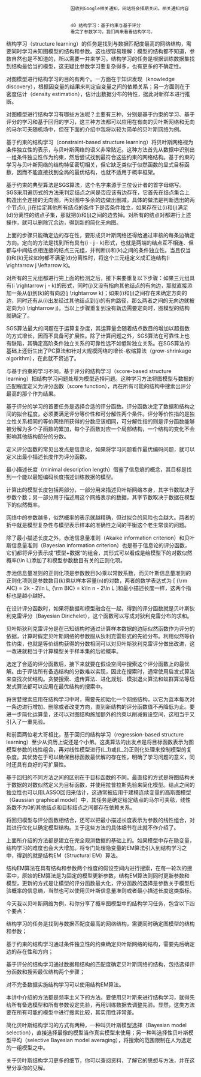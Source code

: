 
                            
                            因收到Google相关通知，网站将会择期关闭。相关通知内容
                            
                            
                            40 结构学习：基于约束与基于评分
                            看完了参数学习，我们再来看看结构学习。

结构学习（structure learning）的任务是找到与数据匹配度最高的网络结构，需要同时学习未知图模型的结构和参数。这也很容易理解：模型的结构都不知道，参数自然也是不知道的，所以需要一并来学习。结构学习的任务是根据训练数据集找到结构最恰当的模型，这无疑比参数学习要复杂得多，也有更多的不确定性。

对图模型进行结构学习的目的有两个。一方面在于知识发现（knowledge discovery），根据因变量的结果来判定自变量之间的依赖关系；另一方面则在于密度估计（density estimation），估计出数据分布的特性，据此对新样本进行推断。

对图模型进行结构学习有哪些方法呢？主要有三种，分别是基于约束的学习、基于评分的学习和基于回归的学习，这三种方法都可以应用在有向的贝叶斯网络和无向的马尔可夫随机场中，但在下面的介绍中我将以较为简单的贝叶斯网络为例。

基于约束的结构学习（constraint-based structure learning）将贝叶斯网络视为条件独立性的表示，与贝叶斯网络的语义非常贴近。这种方法首先从数据中识别出一组条件独立性作为约束，然后尝试找到最符合这些约束的网络结构。基于约束的学习与贝叶斯网络的结构特征密切相关，但它缺乏类似于似然函数的显式目标函数，因而不能直接找到全局的最优结构，也就不适用于概率框架。

基于约束的典型算法是SGS算法，这个名字来源于三位设计者的首字母缩写。SGS采用遍历式的方法来判定结点之间是否应该有边存在，它首先在结点集合上构造出全连接的无向图，再对图中多余的边做出删减。具体的做法是判断选出的两个节点\(i, j\)在给定其他所有结点的条件下是否条件独立，如果存在让\(i\)和\(j\)满足\(d\)分离性的结点子集，那就把\(i\)和\(j\)之间的边去掉。对所有的结点对都进行上述操作，就可以删除冗余边，得到新的简化无向图。

上面的步骤只能确定边的存在性，要形成贝叶斯网络还得给通过审核的每条边确定方向。定向的方法是找到所有具有\(i - j - k\)形式，也就是两端的结点互不相连、但都与中间结点相连接的结点三元组，并判断\(i\)和\(k\)之间的条件独立性。当且仅当\(i\)和\(k\)无论如何都不满足\(d\)分离性时，将这个三元组定义成汇连结构\(i \\rightarrow j \\leftarrow k\)。

对所有的三元组都进行完上面的检测之后，接下来要重复以下步骤：如果三元组具有\(i \\rightarrow j - k\)的形式，同时\(j\)又没有指向其他结点的有向边，那就直接添加一条从\(j\)到\(k\)的有向边\(j \\rightarrow k\)；如果\(i\)和\(j\)之间存在未确定方向的边，同时还有从\(i\)出发经过其他结点到\(j\)的有向路径，那么两者之间的无向边就被定向为\(i \\rightarrow j\)。当以上步骤重复到没有新边需要定向时，图模型的结构就确定了。

SGS算法最大的问题在于运算复杂度，其运算量会随着结点数目的增加以超指数的方式增长，因而不具备可扩展性。除了计算问题之外，SGS算法在可靠性上也有缺陷，其确定高阶条件独立关系的可靠性远不如低阶独立关系。在SGS算法的基础上还衍生出了PC算法和针对大规模网络的增长-收缩算法（grow-shrinkage algorithm），在此就不赘述了。

与基于约束的学习不同，基于评分的结构学习（score-based structure learning）把结构学习问题处理为模型选择问题。这种学习方法将图模型与数据的匹配程度定义为评分函数（score function），再在所有可能的结构中搜索出评分最高的那个作为结果。

基于评分的学习的首要任务是选择合适的评分函数。评分函数决定了数据和结构之间的拟合程度，必须要满足评分等价性和可分解性两个条件。评分等价性指的是独立性关系相同的等价网络所获得的分数应该相同，可分解性指的则是评分函数能够被分解为多个子函数的累加，每个子函数对应一个局部结构，一个结构的变化不会影响其他结构部分的分数。

定义评分函数的常见出发点是信息论，如果将学习问题看作最优编码问题，就可以定义出最小描述长度作为评分函数。

最小描述长度（minimal description length）借鉴了信息熵的概念，其目标是找到一个能以最短编码长度描述训练数据的模型。

计算出的模型长度包括两部分，一部分用来描述贝叶斯网络本身，其字节数取决于参数个数；另一部分用于描述用这个网络表示的数据，其字节数取决于数据在模型下的似然概率。

网络中的参数越多，似然概率的表示就越精确，但过拟合的风险也会越大。两者的折中就是模型复杂性与模型表示样本的准确性之间的平衡这个老生常谈的问题。

除了最小描述长度之外，赤池信息量准则（Akaike information criterion）和贝叶斯信息量准则（Bayesian information criterion）也是基于信息论的评分函数，它们都将评分表示成“模型+数据”的组合，其形式可以看成是给模型下的对数似然概率\(\\ln L\)添加了和模型参数数目有关的正则化项。

赤池信息量准则的正则化项是参数数目\(k\)乘以常数系数，而贝叶斯信息量准则的正则化项则是参数数目\(k\)乘以样本容量\(n\)的对数，两者的数学表达式为
\[ {\\rm AIC} = 2k - 2\\ln L, {\\rm BIC} = k\\ln n - 2\\ln L \]和最小描述长度一样，这两个指标也是越小越好。

在设计评分函数时，如果将数据和模型融合在一起，得到的评分函数就是贝叶斯狄利克雷评分（Bayesian Dirichelet），这个函数可以写成对狄利克雷分布的求和。

贝叶斯狄利克雷评分是在已知结构时通过计算样本数据的边际似然函数作为评分的依据，计算时假定贝叶斯网络的参数服从狄利克雷形式的先验分布。利用似然等价性约束，也就是等价结构获得的分数相同可以对贝叶斯狄利克雷评分做出改进，这一改进就相当于计算模型关于样本集的后验概率。

选定了合适的评分函数后，接下来就要在假设空间中搜索这个评分函数上的最优解。由于评估所有备选结构的分数难以实现，因此在搜索时，通常使用启发式算法来查找次优结构。贪婪搜索、遗传算法、进化规划、模拟退火算法和蚁群算法等启发式算法都可以应用在最优结构的搜索中。

将贪婪搜索应用在结构学习中时，需要先初始化一个网络结构，以它为蓝本每次对一条边进行增加、删除或者改变方向，直到新结构的评分函数值不再降低为止。要进一步简化运算量，还可以对图结构施加额外的约束以削减假设空间，这相当于又引入了一重先验。

和前面两位老大哥相比，基于回归的结构学习（regression-based structure learning）至少从资历上说还是个小弟。这类算法的出发点是将目标函数表示为图模型参数的线性组合，再对线性模型进行\(L_1\)或\(L_2\)正则化处理来控制模型的复杂度。其优势在于可以确保目标函数最优解的存在性，明确了学习问题的意义，同时还具有良好的可扩展性。

基于回归的不同方法之间的区别在于目标函数的不同。最直接的方式是将图结构关于数据的对数似然定义为目标函数，并使用拉普拉斯先验来简化模型。结点之间的独立性也可以用LASSO回归来估计，这通常被应用于建模连续变量的高斯图模型（Gaussian graphical model）中，其任务是确定给定结点的马尔可夫毯，线性系数不为0的其他结点和目标结点之间都存在依赖关系。

将回归模型与评分函数相结合，还可以把最小描述长度表示为参数的线性组合，对其进行优化以确定模型结构。关于这些方法的具体细节在此就不作介绍了。

上面所介绍的方法都是建立在完全观测数据的基础上的。如果模型中存在隐变量，结构学习的难度也会大大增加。将专门处理隐变量的EM算法引入到结构学习之中，得到的就是结构EM（Structural EM）算法。

结构EM算法在具有结构和参数两个维度的假设空间内进行搜索，在每一轮次的搜索中，原始的EM算法是为固定的模型更新参数，结构EM算法则同时更新参数和模型，更新的方式是让模型的评分函数最大化，评分函数的选择是参数关于模型后验概率的信息熵，当然也可以使用贝叶斯信息量准则或者最小描述长度这类指标。

今天我以贝叶斯网络为例，和你分享了概率图模型中的结构学习任务，包含以下四个要点：


结构学习的任务是找到与数据匹配度最高的网络结构，需要同时确定图模型的结构和参数；

基于约束的结构学习通过条件独立性的约束确定贝叶斯网络的结构，需要先后确定边的存在性和方向；

基于评分的结构学习通过数据和结构的匹配度确定贝叶斯网络的结构，包括选择评分函数和搜索最优结构两个步骤；

对不完备数据实施结构学习可以使用结构EM算法。


本讲中介绍的方法都是频率主义下的方法。要使用贝叶斯来进行结构学习，就得先给所有备选模型和所有参数设定先验，再用训练数据去调整先验。显然，这类方法要在所有可能的模型中进行搜索比较，其实用性非常差。

简化贝叶斯结构学习的方式有两种，一种叫贝叶斯模型选择（Bayesian model selection），直接选择最像的模型当作真实模型来使用；另一种叫选择性贝叶斯模型平均（selective Bayesian model averaging），将搜索的范围限制在人为选定的一组模型之中。

关于贝叶斯结构学习更多的细节，你可以查阅资料，了解它的思想与方法，并在这里分享你的见解。



                        
                        
                            